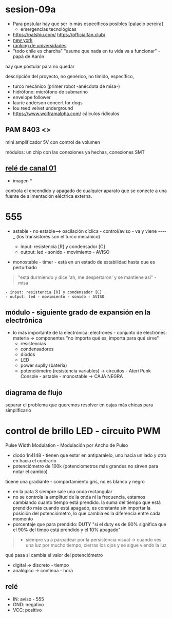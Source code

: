 # sesion-09a

- Para postular hay que ser lo más específicos posibles [palacio pereira]
    - emergencias tecnológicas
- <https://patshiu.com/> <https://officialfan.club/>
- [new york](https://www.diaart.org/visit/visit-our-locations-sites/walter-de-maria-the-new-york-earth-room-new-york-united-states)
- [ranking de universidades](https://www.topuniversities.com/world-university-rankings)
- "todo chile es charcha" "asume que nada en tu vida va a funcionar" - papá de Aarón

hay que postular para no quedar

descripción del proyecto, no genérico, no tímido, específico,

- turco mecánico (primer robot -anécdota de misa-)
- hidrófono: micrófono de submarino
- envelope follower
- laurie anderson concert for dogs
- lou reed velvet underground
- <https://www.wolframalpha.com/> cálculos ridículos

## PAM 8403 <>

mini amplificador 5V con control de volumen

módulos: un chip con las conexiones ya hechas, conexiones SMT

## [relé de canal 01](https://afel.cl/products/rele-de-01-canal)

* imagen *

controla el encendido y apagado de cualquier aparato que se conecte a una fuente de alimentación eléctrica externa.

# 555

- astable - no estable--> oscilación cíclica - control/aviso - va y viene _-_-_-_-_ (los transistores son el turco mecánico)
    - input: resistencia [R] y condensador [C] 
    - output: led - sonido - movimiento - AVISO

- monostable - timer - está en un estado de estabilidad hasta que es perturbado 

> "está durmiendo y dice 'ah, me despertaron' y se mantiene así" - misa

    - input: resistencia [R] y condensador [C]
    - output: led - movimiento - sonido - AVISO


## módulo - siguiente grado de expansión en la electrónica

- lo más importante de la electrónica: electrones - conjunto de electrónes: materia -> componentes "no importa qué es, importa para qué sirve"
    - resistencias
    - condensadores
    - diodos
    - LED
    - power suplly (batería)
    - potenciómetro (resistencia variables)
-> circuitos - Ateri Punk Console - astable - monostable -> CAJA NEGRA

## diagrama de flujo

separar el problema que queremos resolver en cajas más chicas para simplificarlo

# control de brillo LED - circuito PWM

Pulse Width Modulation - Modulación por Ancho de Pulso

- diodo 1n4148 - tienen que estar en antiparalelo, uno hacia un lado y otro en hacia el contrario
- potenciómetro de 100k (potenciometros más grandes no sirven para notar el cambio)

tioene una gradiante - comportamiento gris, no es blanco y negro

- en la pata 3 siempre sale una onda rectangular
- no se controla la amplitud de la onda ni la frecuencia, estamos cambiando cuanto tiempo está prendido. la suma del tiempo que está prendido más cuando está apagado, es constante sin importar la posición del potenciómetro, lo que cambia es la diferencia entre cada momento
- porcentaje que para prendido: DUTY "si el duty es de 90% significa que el 90% del timpo está prendido y el 10% apagado"


> - siempre va a parpadear por la persistencia visual -> cuando ves una luz por mucho tiempo, cierras los ojos y se sigue viendo la luz

qué pasa si cambia el valor del potenciómetro

- digital -> discreto - tiempo
- analógico -> continua - hora

## relé

- IN: aviso - 555
- GND: negativo
- VCC: positivo